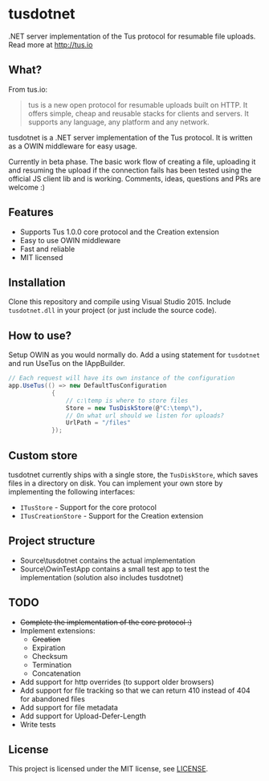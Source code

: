 
# tusdotnet
.NET server implementation of the Tus protocol for resumable file uploads. Read more at http://tus.io

## What?
From tus.io:
>tus is a new open protocol for resumable uploads built on HTTP. It offers simple, cheap and reusable stacks for clients and servers. It supports any language, any platform and any network.

tusdotnet is a .NET server implementation of the Tus protocol. It is written as a OWIN middleware for easy usage.

Currently in beta phase. The basic work flow of creating a file, uploading it and resuming the upload if the connection fails has been tested using the official JS client lib and is working.
Comments, ideas, questions and PRs are welcome :)

## Features
* Supports Tus 1.0.0 core protocol and the Creation extension
* Easy to use OWIN middleware
* Fast and reliable
* MIT licensed

## Installation

Clone this repository and compile using Visual Studio 2015. Include `tusdotnet.dll` in your project (or just include the source code).

## How to use? 

Setup OWIN as you would normally do. Add a using statement for `tusdotnet` and run UseTus on the IAppBuilder.

```csharp
// Each request will have its own instance of the configuration
app.UseTus(() => new DefaultTusConfiguration
			{
            	// c:\temp is where to store files
				Store = new TusDiskStore(@"C:\temp\"),
                // On what url should we listen for uploads?
				UrlPath = "/files"
			});
  ```

## Custom store
tusdotnet currently ships with a single store, the `TusDiskStore`, which saves files in a directory on disk. 
You can implement your own store by implementing the following interfaces:
* `ITusStore` - Support for the core protocol
* `ITusCreationStore` - Support for the Creation extension

## Project structure

* Source\tusdotnet contains the actual implementation 
* Source\OwinTestApp contains a small test app to test the implementation (solution also includes tusdotnet)

## TODO
* ~~Complete the implementation of the core protocol :)~~ 
* Implement extensions:
  * ~~Creation~~
  * Expiration
  * Checksum
  * Termination
  * Concatenation 
* Add support for http overrides (to support older browsers)
* Add support for file tracking so that we can return 410 instead of 404 for abandoned files
* Add support for file metadata 
* Add support for Upload-Defer-Length
* Write tests

## License
This project is licensed under the MIT license, see [LICENSE](LICENSE).
